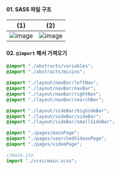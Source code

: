#### 01. SASS 파일 구조

| (1)                                                          | (2)                                                          |
| ------------------------------------------------------------ | ------------------------------------------------------------ |
| ![image](https://github.com/user-attachments/assets/c31e93b5-f31d-43c8-bb13-47841b69cf6a) | ![image](https://github.com/user-attachments/assets/c42e5bfc-a616-4429-ac06-9c08d5dfcf73) |



#### 02. `@import` 해서 가져오기

```scss
@import "./abstracts/variables";
@import "./abstracts/mixins";

@import "./layout/navBar/leftNav";
@import "./layout/navBar/navBar";
@import "./layout/navBar/rightNav";
@import "./layout/navBar/searchBar";

@import "./layout/sideBar/bigSideBar";
@import "./layout/sideBar/sideBar";
@import "./layout/sideBar/smallSideBar";

@import "./pages/mainPage";
@import "./pages/searchedVideosPage";
@import "./pages/videoPage";
```

```javascript
//main.jsx
import "./scss/main.scss";
```



